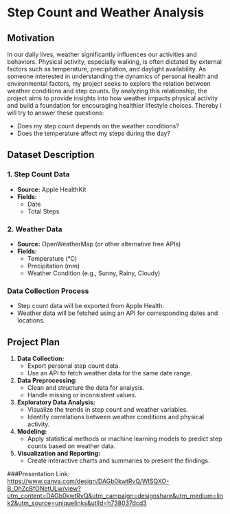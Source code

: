 # Step Count and Weather Analysis

## Motivation

In our daily lives, weather significantly influences our activities and behaviors. Physical activity, especially walking, is often dictated by external factors such as temperature, precipitation, and daylight availability. As someone interested in understanding the dynamics of personal health and environmental factors, my project seeks to explore the relation between weather conditions and step counts. By analyzing this relationship, the project aims to provide insights into how weather impacts physical activity and build a foundation for encouraging healthier lifestyle choices. Thereby i will try to answer these questions: <br>
- Does my step count depends on the weather conditions?
- Does the temperature affect my steps during the day?
## Dataset Description

### 1. **Step Count Data**
- **Source:** Apple HealthKit
- **Fields:**
  - Date
  - Total Steps
  

### 2. **Weather Data**
- **Source:** OpenWeatherMap (or other alternative free APIs)
- **Fields:**
  - Temperature (°C)
  - Precipitation (mm)
  - Weather Condition (e.g., Sunny, Rainy, Cloudy)

### Data Collection Process
- Step count data will be exported from Apple Health.
- Weather data will be fetched using an API for corresponding dates and locations.

## Project Plan

1. **Data Collection:**
   - Export personal step count data.
   - Use an API to fetch weather data for the same date range.
2. **Data Preprocessing:**
   - Clean and structure the data for analysis.
   - Handle missing or inconsistent values.
3. **Exploratory Data Analysis:**
   - Visualize the trends in step count and weather variables.
   - Identify correlations between weather conditions and physical activity.
4. **Modeling:**
   - Apply statistical methods or machine learning models to predict step counts based on weather data.
5. **Visualization and Reporting:**
   - Create interactive charts and summaries to present the findings.

###Presentation Link: https://www.canva.com/design/DAGb0kwtRvQ/WISQXO-B_OhZcBfONetULw/view?utm_content=DAGb0kwtRvQ&utm_campaign=designshare&utm_medium=link2&utm_source=uniquelinks&utlId=h738037dcd3

